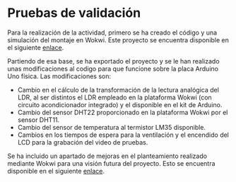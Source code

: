 # Pruebas de validación

Para la realización de la actividad, primero se ha creado el código y una simulación del montaje en Wokwi. Este proyecto se encuentra disponible en el siguiente [enlace](https://wokwi.com/projects/399605839733059585).

Partiendo de esa base, se ha exportado el proyecto y se le han realizado unas modificaciones al codigo para que funcione sobre la placa Arduino Uno física. Las modificaciones son:

- Cambio en el cálculo de la transformación de la lectura analógica del LDR, al ser distintos el LDR empleado en la plataforma Wokwi (con circuito acondicionador integrado) y el disponible en el kit de Arduino.
- Cambio del sensor DHT22 proporcionado en la plataforma Wokwi por el sensor DHT11.
- Cambio del sensor de temperatura al termistor LM35 disponible.
- Cambios en los tiempos de espera para la ventilación y el encendido del LCD para la grabación del video de pruebas.

Se ha incluido un apartado de mejoras en el planteamiento realizado mediante Wokwi para una visión futura del proyecto. Esto se encuentra disponible en el siguiente [enlace](https://wokwi.com/projects/399625353140785153).
